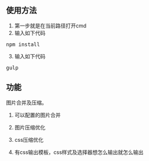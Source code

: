 ﻿## 使用方法 ##

1. 第一步就是在当前路径打开cmd
2. 输入如下代码
<pre>npm install</pre>
3. 输入如下代码
<pre>gulp</pre>	

## 功能 ##

图片合并及压缩。

1. 可以配置的图片合并

2. 图片压缩优化

3. css压缩优化

4. 有css输出模板，css样式及选择器想怎么输出就怎么输出
